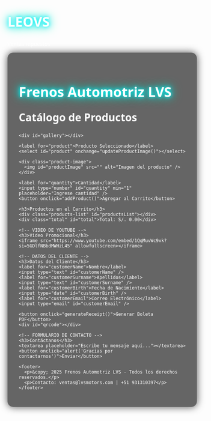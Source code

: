 # LEOVS
Ventas repuestos 

<!DOCTYPE html>
<html lang="es">
<head>
  <meta charset="UTF-8" />
  <meta name="viewport" content="width=device-width, initial-scale=1" />
  <title>Catálogo y Boleta PDF - Frenos Automotriz LVS</title>
  <script src="https://cdnjs.cloudflare.com/ajax/libs/jspdf/2.5.1/jspdf.umd.min.js"></script>
  <script src="https://cdn.jsdelivr.net/npm/qrious@4.0.2/dist/qrious.min.js"></script>
  <style>
    body {
      margin: 0;
      font-family: 'Segoe UI', sans-serif;
      background-image: url('https://i.pinimg.com/originals/b0/78/a4/b078a43ec2550623feacc5180c0e7024.gif');
      background-size: cover;
      background-repeat: no-repeat;
      background-attachment: fixed;
      color: #fff;
      padding: 20px;
    }

    h1, h2 {
      text-align: center;
      color: #ffffff;
      text-shadow: 2px 2px 4px rgba(0, 0, 0, 0.5);
    }

    h1 {
      font-size: 36px;
      animation: glow 2s ease-in-out infinite alternate;
    }

    h2 {
      font-size: 28px;
      margin-top: 0;
    }

    @keyframes glow {
      from {
        text-shadow: 0 0 10px #00fff7, 0 0 20px #00d1ff, 0 0 30px #00ffb3;
      }
      to {
        text-shadow: 0 0 20px #00ffbf, 0 0 30px #00ffc8, 0 0 40px #00ffee;
      }
    }

    .container {
      max-width: 950px;
      margin: auto;
      background-color: rgba(0, 0, 0, 0.6);
      padding: 30px;
      border-radius: 15px;
      box-shadow: 0 0 20px rgba(0, 0, 0, 0.7);
    }

    #gallery {
      display: flex;
      flex-wrap: wrap;
      gap: 20px;
      justify-content: center;
    }

    #gallery div {
      width: 150px;
      cursor: pointer;
      text-align: center;
    }

    #gallery img {
      width: 100%;
      border-radius: 10px;
      border: 2px solid #00e0ff;
      transition: transform 0.4s ease;
    }

    #gallery img:hover {
      transform: scale(1.08);
    }

    label, input, select, button {
      display: block;
      width: 100%;
      margin: 10px 0;
      font-size: 16px;
    }

    input, select {
      padding: 10px;
      border-radius: 5px;
      border: none;
    }

    button {
      background-color: #00bcd4;
      color: white;
      padding: 12px;
      border: none;
      border-radius: 6px;
      cursor: pointer;
    }

    button:hover {
      background-color: #0097a7;
    }

    .product-image {
      display: flex;
      justify-content: center;
      align-items: center;
      margin: 20px 0;
    }

    .product-image img {
      max-width: 300px;
      width: 100%;
      height: auto;
      border-radius: 10px;
      border: 3px solid #00e0ff;
    }

    .products-list {
      background: rgba(255, 255, 255, 0.1);
      padding: 10px;
      border-radius: 8px;
    }

    .total {
      font-size: 20px;
      font-weight: bold;
      color: #00ffba;
    }

    #qrcode {
      margin-top: 20px;
      text-align: center;
    }

    iframe {
      width: 100%;
      max-width: 560px;
      height: 315px;
      border-radius: 10px;
      border: 2px solid #00e0ff;
      display: block;
      margin: 20px auto;
    }

    footer {
      text-align: center;
      margin-top: 40px;
      color: #ddd;
    }

    textarea {
      width: 100%;
      height: 100px;
      padding: 10px;
      border-radius: 8px;
      border: none;
      resize: none;
      margin-top: 10px;
      font-size: 16px;
    }
  </style>
</head>
<body>
  <div class="container" id="mainContainer">
    <h1>Frenos Automotriz LVS</h1>
    <h2>Catálogo de Productos</h2>

    <div id="gallery"></div>

    <label for="product">Producto Seleccionado</label>
    <select id="product" onchange="updateProductImage()"></select>

    <div class="product-image">
      <img id="productImage" src="" alt="Imagen del producto" />
    </div>

    <label for="quantity">Cantidad</label>
    <input type="number" id="quantity" min="1" placeholder="Ingrese cantidad" />
    <button onclick="addProduct()">Agregar al Carrito</button>

    <h3>Productos en el Carrito</h3>
    <div class="products-list" id="productsList"></div>
    <div class="total" id="total">Total: S/. 0.00</div>

    <!-- VIDEO DE YOUTUBE -->
    <h3>Video Promocional</h3>
    <iframe src="https://www.youtube.com/embed/1QqMuvWc9vk?si=5GDlfNBbdMWHzL45" allowfullscreen></iframe>

    <!-- DATOS DEL CLIENTE -->
    <h3>Datos del Cliente</h3>
    <label for="customerName">Nombre</label>
    <input type="text" id="customerName" />
    <label for="customerSurname">Apellidos</label>
    <input type="text" id="customerSurname" />
    <label for="customerBirth">Fecha de Nacimiento</label>
    <input type="date" id="customerBirth" />
    <label for="customerEmail">Correo Electrónico</label>
    <input type="email" id="customerEmail" />

    <button onclick="generateReceipt()">Generar Boleta PDF</button>
    <div id="qrcode"></div>

    <!-- FORMULARIO DE CONTACTO -->
    <h3>Contáctanos</h3>
    <textarea placeholder="Escribe tu mensaje aquí..."></textarea>
    <button onclick="alert('Gracias por contactarnos')">Enviar</button>

    <footer>
      <p>&copy; 2025 Frenos Automotriz LVS - Todos los derechos reservados.</p>
      <p>Contacto: ventas@lvsmotors.com | +51 931310397</p>
    </footer>
  </div>

  <!-- SCRIPT FINAL -->
  <script>
    const products = {
      "Disco de freno": { price: 150 },
      "Tambora de freno": { price: 180 },
      "Pastilla de freno 5L": { price: 80 },
      "Pastilla de freno 3L": { price: 95 },
      "Zapatas blancas 1x": { price: 20 },
      "Zapatas blancas 2x": { price: 25 },
      "Líquido de freno Azul": { price: 14 },
      "Líquido de freno Rojo": { price: 17 },
      "Líquido de freno Negro": { price: 20 }
    };

    const productImages = {
      "Disco de freno": "https://rtgrepuestos.com/wp-content/uploads/2024/08/20086946-2.jpg",
      "Tambora de freno": "https://www.autofacil.es/wp-content/uploads/2021/05/frenosdetambor-scaled-1.jpg",
      "Pastilla de freno 5L": "https://s.alicdn.com/@sc04/kf/H7436952f7dd74f04a364227ae2211f3f0.jpg",
      "Pastilla de freno 3L": "https://s.alicdn.com/@sc04/kf/H0947316c2e79458b8f54cd6a21f9121bR.jpg",
      "Zapatas blancas 1x": "https://s.alicdn.com/@sc04/kf/H5896e786230d43db883b09a680e895f7p.jpg",
      "Zapatas blancas 2x": "https://i.ebayimg.com/thumbs/images/g/mAUAAOSwyQJcpHmU/s-l1200.jpg",
      "Líquido de freno Azul": "https://cdn1.stackomni.com/movilcar/images/0002829.png",
      "Líquido de freno Rojo": "https://gpc.pe/cdn/shop/products/4387-1_80290208-e8bd-4f90-ae3e-c11adeea2f1c.jpg",
      "Líquido de freno Negro": "https://www.inkarepuestosyservicios.com/wp-content/uploads/2021/11/4.png"
    };

    const cart = [];

    function createGallery() {
      const galleryDiv = document.getElementById("gallery");
      const select = document.getElementById("product");
      for (const product in products) {
        const div = document.createElement("div");
        div.innerHTML = `<img src="${productImages[product]}" alt="${product}">
                         <p>${product}<br>S/. ${products[product].price}</p>`;
        div.onclick = () => {
          select.value = product;
          updateProductImage();
          window.scrollTo({ top: 0, behavior: 'smooth' });
        };
        galleryDiv.appendChild(div);

        const option = document.createElement("option");
        option.value = product;
        option.textContent = product;
        select.appendChild(option);
      }
    }

    function updateProductImage() {
      const product = document.getElementById("product").value;
      document.getElementById("productImage").src = productImages[product];
    }

    function addProduct() {
      const product = document.getElementById("product").value;
      const quantity = parseInt(document.getElementById("quantity").value);
      if (!quantity || quantity <= 0) {
        alert("Ingrese una cantidad válida.");
        return;
      }
      const price = products[product].price;
      cart.push({ name: product, quantity, price, total: quantity * price });
      renderCart();
    }

    function renderCart() {
      const list = document.getElementById("productsList");
      list.innerHTML = "";
      let total = 0;
      cart.forEach((item, index) => {
        total += item.total;
        list.innerHTML += `<div>${index + 1}. ${item.name} - ${item.quantity} x S/.${item.price} = <b>S/.${item.total.toFixed(2)}</b></div>`;
      });
      document.getElementById("total").innerText = `Total: S/. ${total.toFixed(2)}`;
    }

    async function generateReceipt() {
      const name = document.getElementById("customerName").value.trim();
      const surname = document.getElementById("customerSurname").value.trim();
      const birth = document.getElementById("customerBirth").value;
      const email = document.getElementById("customerEmail").value.trim();

      if (!name || !surname || !birth || !email || cart.length === 0) {
        alert("Complete todos los datos y agregue productos.");
        return;
      }

      const { jsPDF } = window.jspdf;
      const doc = new jsPDF();
      const width = doc.internal.pageSize.getWidth();
      const height = doc.internal.pageSize.getHeight();

      const bgImg = new Image();
      bgImg.crossOrigin = "anonymous";
      bgImg.src = "https://static.vecteezy.com/system/resources/previews/007/900/233/non_2x/lvs-letter-logo-design-on-white-background-lvs-creative-initials-letter-logo-concept-lvs-letter-design-vector.jpg";

      bgImg.onload = () => {
        doc.addImage(bgImg, 'JPEG', 0, 0, width, height);
        doc.setFontSize(20);
        doc.setTextColor(0, 0, 128);
        doc.text("BOLETA DE VENTA", width / 2, 20, { align: 'center' });

        doc.setFontSize(12);
        doc.setTextColor(0, 0, 0);
        doc.text(`Cliente: ${name} ${surname}`, 14, 35);
        doc.text(`Nacimiento: ${birth}`, 14, 42);
        doc.text(`Correo: ${email}`, 14, 49);
        doc.text(`Fecha: ${new Date().toLocaleString()}`, 14, 56);

        let y = 65, total = 0;
        cart.forEach((prod, i) => {
          const sub = prod.price * prod.quantity;
          doc.text(`${i + 1}. ${prod.name} x ${prod.quantity} = S/.${sub.toFixed(2)}`, 14, y);
          y += 7;
          total += sub;
        });

        doc.setTextColor(255, 0, 0);
        doc.setFontSize(14);
        doc.text(`TOTAL: S/. ${total.toFixed(2)}`, 14, y + 10);

        const qrSize = 40;
        const bottomY = height - qrSize - 30;

        const qrWhatsApp = new QRious({ value: "https://w.app/lvs", size: 100 });
        doc.addImage(qrWhatsApp.toDataURL(), 'PNG', 20, bottomY, qrSize, qrSize);
        doc.setFontSize(10);
        doc.setTextColor(0, 0, 255);
        doc.text("WhatsApp", 20 + qrSize / 2, bottomY + qrSize + 5, { align: "center" });

        const qrFacebook = new QRious({ value: "https://www.facebook.com/profile.php?id=61577350375989", size: 100 });
        doc.addImage(qrFacebook.toDataURL(), 'PNG', width - qrSize - 20, bottomY, qrSize, qrSize);
        doc.text("Facebook", width - qrSize / 2 - 20, bottomY + qrSize + 5, { align: "center" });

        doc.setFontSize(12);
        doc.setTextColor(50, 50, 50);
        doc.text("Para mayor información, escanea nuestros códigos QR", width / 2, bottomY + qrSize + 20, { align: "center" });

        doc.save(`boleta_${name}_${surname}.pdf`);
      };
    }

    window.onload = () => {
      createGallery();
      updateProductImage();
    };
  </script>
</body>
</html>

